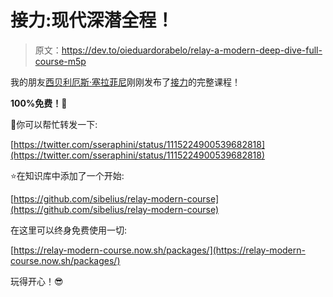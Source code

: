 # 接力:现代深潜全程！

> 原文：<https://dev.to/oieduardorabelo/relay-a-modern-deep-dive-full-course-m5p>

我的朋友[西贝利厄斯·塞拉菲尼](https://twitter.com/sseraphini)刚刚发布了[接力](https://facebook.github.io/relay/)的完整课程！

**100%免费！**🎉

🐤你可以帮忙转发一下:

[https://twitter.com/sseraphini/status/1115224900539682818](https://twitter.com/sseraphini/status/1115224900539682818)

⭐️在知识库中添加了一个开始:

[https://github.com/sibelius/relay-modern-course](https://github.com/sibelius/relay-modern-course)

在这里可以终身免费使用一切:

[https://relay-modern-course.now.sh/packages/](https://relay-modern-course.now.sh/packages/)

玩得开心！😎
